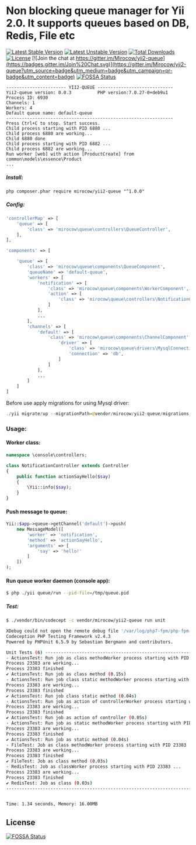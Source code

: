 # Non blocking queue manager for Yii 2.0. It supports queues based on DB, Redis, File etc

[![Latest Stable Version](https://poser.pugx.org/mirocow/yii2-queue/v/stable)](https://packagist.org/packages/mirocow/yii2-queue) [![Latest Unstable Version](https://poser.pugx.org/mirocow/yii2-queue/v/unstable)](https://packagist.org/packages/mirocow/yii2-queue) [![Total Downloads](https://poser.pugx.org/mirocow/yii2-queue/downloads)](https://packagist.org/packages/mirocow/yii2-queue) [![License](https://poser.pugx.org/mirocow/yii2-queue/license)](https://packagist.org/packages/mirocow/yii2-queue)
[![Join the chat at https://gitter.im/Mirocow/yii2-queue](https://badges.gitter.im/Join%20Chat.svg)](https://gitter.im/Mirocow/yii2-queue?utm_source=badge&utm_medium=badge&utm_campaign=pr-badge&utm_content=badge)
[![FOSSA Status](https://app.fossa.io/api/projects/git%2Bgithub.com%2FMirocow%2Fyii2-queue.svg?type=shield)](https://app.fossa.io/projects/git%2Bgithub.com%2FMirocow%2Fyii2-queue?ref=badge_shield)

```
----------------------- YII2-QUEUE -----------------------------
Yii2-queue version: 0.0.3          PHP version:7.0.27-0+deb9u1
Process ID: 6930
Channels: 1
Workers: 4
Default queue name: default-queue
----------------------------------------------------------------
Press Ctrl+C to stop. Start success.
Child process starting with PID 6880 ...
Child process 6880 are working...
Child 6880 done
Child process starting with PID 6882 ...
Child process 6882 are working...
Run worker [web] with action [ProductCreate] from common\models\essence\Product
...
```

##### Install:

`php composer.phar require mirocow/yii2-queue "^1.0.0"`

##### Config:

```php
'controllerMap' => [
    'queue' => [
        'class' => 'mirocow\queue\controllers\QueueController',
    ],
],

'components' => [

    'queue' => [
        'class' => 'mirocow\queue\components\QueueComponent',
        'queueName' => 'default-queue',
        'workers' => [
            'notification' => [
                'class' => 'mirocow\queue\components\WorkerComponent',
                'action' => [
                    'class' => 'mirocow\queue\controllers\NotificationController',
                ]
            ],
            ...
        ],
        'channels' => [
            'default' => [
                'class' => 'mirocow\queue\components\ChannelComponent',
                    'driver' => [
                        'class' => 'mirocow\queue\drivers\MysqlConnection',
                        'connection' => 'db',
                    ]
                ]
            ],
            ...
        ]
    ]
]
```

Before use apply migrations for using Mysql driver:
```php
./yii migrate/up --migrationPath=@vendor/mirocow/yii2-queue/migrations
```

### Usage:

#### Worker class:

```php
namespace \console\controllers;

class NotificationController extends Controller
{
    public function actionSayHello($say)
    {
        \Yii::info($say);
    }
}
```

#### Push message to queue:

```php
Yii::$app->queue->getChannel('default')->push(
    new MessageModel([
        'worker' => 'notification',
        'method' => 'actionSayHello',
        'arguments' => [
            'say' => 'hello!'
        ]
    ])
);
```

#### Run queue worker daemon (console app):

```bash
$ php ./yii queue/run --pid-file=/tmp/queue.pid
```        

##### Test:

```bash
$ ./vendor/bin/codecept -c vendor/mirocow/yii2-queue run unit

XDebug could not open the remote debug file '/var/log/php7-fpm/php-fpm-xdebug-remote'.
Codeception PHP Testing Framework v2.4.3
Powered by PHPUnit 6.5.9 by Sebastian Bergmann and contributors.

Unit Tests (6) ----------------------------------------------------------------------------------------------------------------------------------------------------------------------------------------------------------------------------------------------
- ActionsTest: Run job as class methodWorker process starting with PID 23383 ...
Process 23383 are working...
Process 23383 finished
✔ ActionsTest: Run job as class method (0.15s)
- ActionsTest: Run job class static methodWorker process starting with PID 23383 ...
Process 23383 are working...
Process 23383 finished
✔ ActionsTest: Run job class static method (0.04s)
- ActionsTest: Run job as action of controllerWorker process starting with PID 23383 ...
Process 23383 are working...
Process 23383 finished
✔ ActionsTest: Run job as action of controller (0.05s)
- ActionsTest: Run job as static methodWorker process starting with PID 23383 ...
Process 23383 are working...
Process 23383 finished
✔ ActionsTest: Run job as static method (0.04s)
- FileTest: Job as class methodWorker process starting with PID 23383 ...
Process 23383 are working...
Process 23383 finished
✔ FileTest: Job as class method (0.03s)
- RedisTest: Job as classWorker process starting with PID 23383 ...
Process 23383 are working...
Process 23383 finished
✔ RedisTest: Job as class (0.03s)
-------------------------------------------------------------------------------------------------------------------------------------------------------------------------------------------------------------------------------------------------------------


Time: 1.34 seconds, Memory: 16.00MB
```



## License
[![FOSSA Status](https://app.fossa.io/api/projects/git%2Bgithub.com%2FMirocow%2Fyii2-queue.svg?type=large)](https://app.fossa.io/projects/git%2Bgithub.com%2FMirocow%2Fyii2-queue?ref=badge_large)